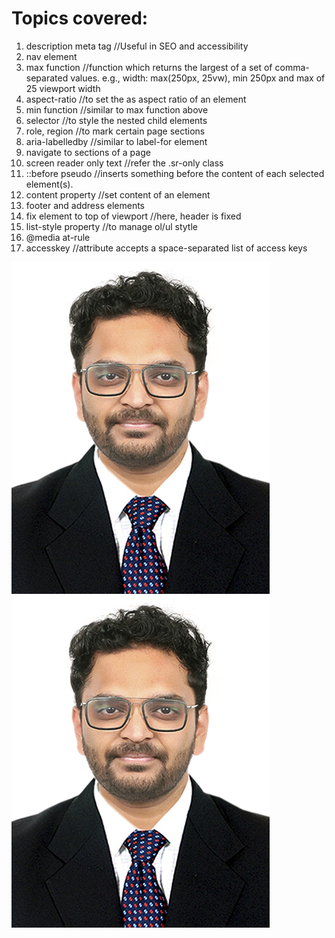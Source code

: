 # Topics covered:

1. description meta tag //Useful in SEO and accessibility
2. nav element
3. max function //function which returns the largest of a set of comma-separated values. e.g., width: max(250px, 25vw), min 250px and max of 25 viewport width
4. aspect-ratio //to set the as aspect ratio of an element
5. min function //similar to max function above
6. selector //to style the nested child elements
7. role, region //to mark certain page sections
8. aria-labelledby //similar to label-for element
9. navigate to sections of a page
10. screen reader only text //refer the .sr-only class
11. ::before pseudo //inserts something before the content of each selected element(s).
12. content property //set content of an element
13. footer and address elements
14. fix element to top of viewport //here, header is fixed
15. list-style property //to manage ol/ul stytle
16. @media at-rule
17. accesskey //attribute accepts a space-separated list of access keys

![Alt](./Mohammed_Nizam.jpg)
![Img](./Mohammed_Nizam.jpg)
